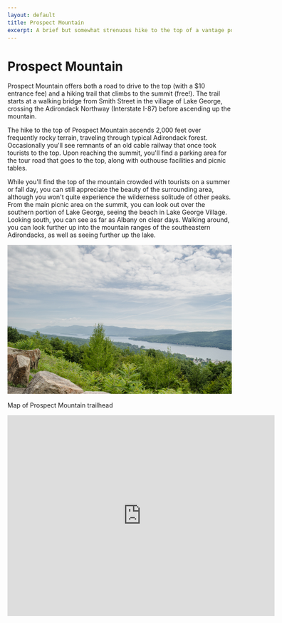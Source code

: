 ```yaml
---
layout: default
title: Prospect Mountain 
excerpt: A brief but somewhat strenuous hike to the top of a vantage point overlooking southern Lake George.
---
```


<h1>Prospect Mountain</h1>

<p>Prospect Mountain offers both a road to drive to the top (with a $10 entrance fee) and a hiking trail that climbs to the summit (free!). The trail starts at a walking bridge from Smith Street in the village of Lake George, crossing the Adirondack Northway (Interstate I-87) before ascending up the mountain.</p>

<p>The hike to the top of Prospect Mountain ascends 2,000 feet over frequently rocky terrain, traveling through typical Adirondack forest. Occasionally you'll see remnants of an old cable railway that once took tourists to the top. Upon reaching the summit, you'll find a parking area for the tour road that goes to the top, along with outhouse facilities and picnic tables.</p> 

<p>While you'll find the top of the mountain crowded with tourists on a summer or fall day, you can still appreciate the beauty of the surrounding area, although you won't quite experience the wilderness solitude of other peaks. From the main picnic area on the summit, you can look out over the southern portion of Lake George, seeing the beach in Lake George Village. Looking south, you can see as far as Albany on clear days. Walking around, you can look further up into the mountain ranges of the southeastern Adirondacks, as well as seeing further up the lake.</p>

<img src="/img/prospectmountain.jpg" alt="Prospect Mountain" />

<p>Map of Prospect Mountain trailhead</p>

<div class="google-maps"><iframe src="https://www.google.com/maps/embed?pb=!1m18!1m12!1m3!1d956.8677302937216!2d-73.72078660829045!3d43.42645364852947!2m3!1f0!2f0!3f0!3m2!1i1024!2i768!4f13.1!3m3!1m2!1s0x89dfc44618121e73%3A0x61e5238bc88baf00!2s75a+Smith+St%2C+Lake+George%2C+NY+12845!5e0!3m2!1sen!2sus!4v1462737624136" width="600" height="450" frameborder="0" style="border:0" allowfullscreen></iframe></div>
